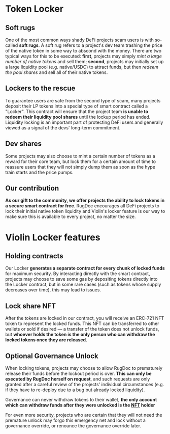 # Token Locker

## Soft rugs
One of the most common ways shady DeFi projects scam users is with so-called **soft rugs**. A soft rug refers to a project's dev team trashing the price of the native token in some way to abscond with the money. There are two typical ways for this to be executed: **first**, projects may simply *mint a large number of native tokens* and sell them; **second**, projects may initially set up a large liquidity pool (e.g. native/USDC) to attract funds, but then *redeem the pool shares* and sell all of their native tokens.

## Lockers to the rescue
To guarantee users are safe from the second type of scam, many projects deposit their LP tokens into a special type of smart contract called a "Locker". This contract will ensure that the project team **is unable to redeem their liquidity pool shares** until the lockup period has ended. Liquidity locking is an important part of protecting DeFi users and generally viewed as a signal of the devs' long-term commitment. 

## Dev shares
Some projects may also choose to mint a certain number of tokens as a reward for their core team, but lock them for a certain amount of time to reassure users that they will not simply dump them as soon as the hype train starts and the price pumps.


## Our contribution
**As our gift to the community, we offer projects the ability to lock tokens in a secure smart contract for free**. RugDoc encourages all DeFi projects to lock their initial native token liquidity and Violin's locker feature is our way to make sure this is available to every project, no matter the size.

# Violin Locker features
## Holding contracts
Our Locker **generates a separate contract for every chunk of locked funds** for maximum security. By interacting directly with the smart contract, projects may choose to save some gas by depositing tokens directly into the Locker contract, but in some rare cases (such as tokens whose supply decreases over time), this may lead to issues.
## Lock share NFT
After the tokens are locked in our contract, you will receive an ERC-721 NFT token to represent the locked funds. This NFT can be transferred to other wallets or sold if desired — a transfer of the token does not unlock funds, but **whoever holds the token is the only person who can withdraw the locked tokens once they are released**. 
## Optional Governance Unlock
When locking tokens, projects may choose to allow RugDoc to prematurely release their funds before the lockout period is over. **This can only be executed by RugDoc herself on request**, and such requests are only granted after a careful review of the  projects' individual circumstances (e.g. if they have to re-deploy due to a bug but already locked liquidity).

Governance can never withdraw tokens to their wallet, **the only account which can withdraw funds after they were unlocked is the [NFT](#lock-share-nft) holder**

For even more security, projects who are certain that they will not need the premature unlock may forgo this emergency net and lock without a governance override, or renounce the governance override later.

